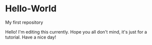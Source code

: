 # Hello-World
My first repository

Hello! I'm editing this currently. Hope you all don't mind, it's just for a tutorial. Have a nice day!
